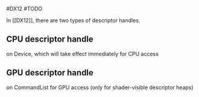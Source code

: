 ---
---
#DX12 #TODO 

In [[DX12]], there are two types of descriptor handles.

## CPU descriptor handle
on Device, which will take effect immediately for CPU access

## GPU descriptor handle
on CommandList for GPU access (only for shader-visible descriptor heaps)

